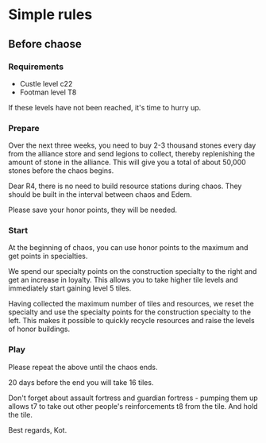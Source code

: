 # Simple rules
## Before chaose

### Requirements

* Custle level c22
* Footman level T8

If these levels have not been reached, it's time to hurry up.

### Prepare

Over the next three weeks, you need to buy 2-3 thousand stones every day from the alliance store and send legions to collect, thereby replenishing the amount of stone in the alliance. This will give you a total of about 50,000 stones before the chaos begins.

Dear R4, there is no need to build resource stations during chaos. They should be built in the interval between chaos and Edem.

Please save your honor points, they will be needed.

### Start

At the beginning of chaos, you can use honor points to the maximum and get points in specialties.

We spend our specialty points on the construction specialty to the right and get an increase in loyalty. This allows you to take higher tile levels and immediately start gaining level 5 tiles.

Having collected the maximum number of tiles and resources, we reset the specialty and use the specialty points for the construction specialty to the left. This makes it possible to quickly recycle resources and raise the levels of honor buildings.

### Play

Please repeat the above until the chaos ends.

20 days before the end you will take 16 tiles.

Don't forget about assault fortress and guardian fortress - pumping them up allows t7 to take out other people's reinforcements t8 from the tile. And hold the tile.

Best regards, Kot.

